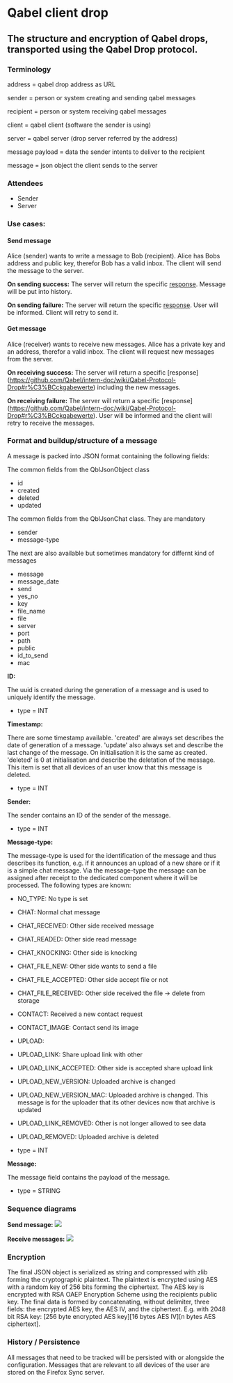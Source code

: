 # Qabel client drop
## The structure and encryption of Qabel drops, transported using the Qabel Drop protocol.

### Terminology

address = qabel drop address as URL

sender 	= person or system creating and sending qabel messages

recipient = person or system receiving qabel messages

client	= qabel client (software the sender is using)

server 	= qabel server (drop server referred by the address)

message payload = data the sender intents to deliver to the recipient

message = json object the client sends to the server


### Attendees

* Sender
* Server

### Use cases:

#### Send message
Alice (sender) wants to write a message to Bob (recipient). Alice has Bobs address and public key, therefor Bob has a valid inbox.
The client will send the message to the server.

**On sending success:**
The server will return the specific [response](https://github.com/Qabel/intern-doc/wiki/Qabel-Protocol-Drop#r%C3%BCckgabewerte).
Message will be put into history.

**On sending failure:**
The server will return the specific [response](https://github.com/Qabel/intern-doc/wiki/Qabel-Protocol-Drop#r%C3%BCckgabewerte).
User will be informed. Client will retry to send it.

#### Get message
Alice (receiver) wants to receive new messages. Alice has a private key and an address, therefor a valid inbox.
The client will request new messages from the server.

**On receiving success:**
The server will return a specific [response] (https://github.com/Qabel/intern-doc/wiki/Qabel-Protocol-Drop#r%C3%BCckgabewerte) including the new messages.

**On receiving failure:**
The server will return a specific [response] (https://github.com/Qabel/intern-doc/wiki/Qabel-Protocol-Drop#r%C3%BCckgabewerte).
User will be informed and the client will retry to receive the messages.

### Format and buildup/structure of a message
A message is packed into JSON format containing the following fields:

The common fields from the QblJsonObject class

* id
* created
* deleted
* updated

The common fields from the QblJsonChat class. They are mandatory
* sender
* message-type

The next are also available but sometimes mandatory for differnt kind of messages
* message
* message_date
* send
* yes_no
* key
* file_name
* file
* server
* port
* path
* public
* id_to_send
* mac

**ID:**

The uuid is created during the generation of a message and is used to uniquely identify the message.
* type = INT

**Timestamp:**

There are some timestamp available. 'created' are always set describes the date of generation of a message. 'update' also always set and describe the last change of the message. On initialisation it is the same as created. 'deleted' is 0 at initialisation and describe the deletation of the message. This item is set that all devices of an user know that this message is deleted.
* type = INT

**Sender:**

The sender contains an ID of the sender of the message.
* type = INT

**Message-type:**

The message-type is used for the identification of the message and thus describes its function, e.g. if it announces an upload of a new share or if it is a simple chat message. Via the message-type the message can be assigned after receipt to the dedicated component where it will be processed.
The following types are known:

 * NO_TYPE: No type is set
 * CHAT: Normal chat message
 * CHAT_RECEIVED: Other side received message
 * CHAT_READED: Other side read message
 * CHAT_KNOCKING: Other side is knocking
 * CHAT_FILE_NEW: Other side wants to send a file
 * CHAT_FILE_ACCEPTED: Other side accept file or not
 * CHAT_FILE_RECEIVED: Other side received the file -> delete from storage
 * CONTACT: Received a new contact request
 * CONTACT_IMAGE: Contact send its image
 * UPLOAD:
 * UPLOAD_LINK: Share upload link with other
 * UPLOAD_LINK_ACCEPTED: Other side is accepted share upload link
 * UPLOAD_NEW_VERSION: Uploaded archive is changed
 * UPLOAD_NEW_VERSION_MAC: Uploaded archive is changed. This message is for the uploader that its other devices now that archive is updated
 * UPLOAD_LINK_REMOVED: Other is not longer allowed to see data
 * UPLOAD_REMOVED: Uploaded archive is deleted

* type = INT

**Message:**

The message field contains the payload of the message.
* type = STRING

### Sequence diagrams

**Send message:**
![](https://github.com/Qabel/intern-doc/wiki/images/sequence_diagram_qabel_messages_send.png)

**Receive messages:**
![](https://github.com/Qabel/intern-doc/wiki/images/sequence_diagram_qabel_messages_receive.png)

### Encryption

The final JSON object is serialized as string and compressed with zlib forming the cryptographic plaintext.
The plaintext is encrypted using AES with a random key of 256 bits forming the ciphertext.
The AES key is encrypted with RSA OAEP Encryption Scheme using the recipients public key.
The final data is formed by concatenating, without delimiter, three fields: the encrypted AES key, the AES IV, and the ciphertext. E.g. with 2048 bit RSA key: [256 byte encrypted AES key][16 bytes AES IV][n bytes AES ciphertext].

### History / Persistence

All messages that need to be tracked will be persisted with or alongside the configuration.
Messages that are relevant to all devices of the user are stored on the Firefox Sync server.

